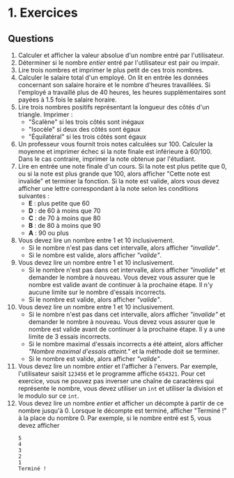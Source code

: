 # 1. Exercices

## Questions

1. Calculer et afficher la valeur absolue d'un nombre entré par l'utilisateur.
2. Déterminer si le nombre _entier_ entré par l'utilisateur est pair ou impair.
3. Lire trois nombres et imprimer le plus petit de ces trois nombres.
4. Calculer le salaire total d'un employé. On lit en entrée les données concernant son salaire horaire et le nombre
   d'heures travaillées. Si l'employé a travaillé plus de 40 heures, les heures supplémentaires sont
   payées à 1.5 fois le salaire horaire.
5. Lire trois nombres positifs représentant la longueur des côtés d'un triangle. Imprimer :
    - "Scalène" si les trois côtés sont inégaux
    - "Isocèle" si deux des côtés sont égaux
    - "Équilatéral" si les trois côtés sont égaux
6. Un professeur vous fournit trois notes calculées sur 100. Calculer la moyenne et imprimer échec si la note finale est
   inférieure à 60/100. Dans le cas contraire, imprimer la note obtenue par l'étudiant.
7. Lire en entrée une note finale d'un cours. Si la note est plus petite que 0, ou si la note est plus grande que 100,
   alors afficher "Cette note est invalide" et terminer la fonction. Si la note est valide, alors vous devez afficher
   une lettre correspondant à la note selon les conditions suivantes :
    - **E** : plus petite que 60
    - **D** : de 60 à moins que 70
    - **C** : de 70 à moins que 80
    - **B** : de 80 à moins que 90
    - **A** : 90 ou plus
8. Vous devez lire un nombre entre 1 et 10 inclusivement.
    - Si le nombre n'est pas dans cet intervalle, alors afficher *"invalide"*.
    - Si le nombre est valide, alors afficher *"valide"*.
9. Vous devez lire un nombre entre 1 et 10 inclusivement.
    - Si le nombre n'est pas dans cet intervalle, alors afficher *"invalide"* et demander le nombre à nouveau. Vous
      devez vous assurer que le nombre est valide avant de continuer à la prochaine étape. Il n'y aucune limite sur
      le nombre d'essais incorrects.
    - Si le nombre est valide, alors afficher *"valide"*.
10. Vous devez lire un nombre entre 1 et 10 inclusivement.
    - Si le nombre n'est pas dans cet intervalle, alors afficher *"invalide"* et demander le nombre à nouveau. Vous
      devez vous assurer que le nombre est valide avant de continuer à la prochaine étape. Il y a une limite de 3 essais
      incorrects.
    - Si le nombre maximal d'essais incorrects a été atteint, alors afficher *"Nombre maximal d'essais atteint."* et la
      méthode doit se terminer.
    - Si le nombre est valide, alors afficher *"valide"*.
11. Vous devez lire un nombre _entier_ et l'afficher à l'envers. Par exemple, l'utilisateur saisit `123456` et le
    programme affiche `654321`. Pour cet exercice, vous ne pouvez pas inverser une chaîne de caractères qui représente
    le nombre, vous devez utiliser un `int` et utiliser la division et le modulo sur ce `int`.
12. Vous devez lire un nombre _entier_ et afficher un décompte à partir de ce nombre jusqu'à 0. Lorsque le décompte est
    terminé, afficher "Terminé !" à la place du nombre 0. Par exemple, si le nombre entré est 5, vous devez afficher
    ````
    5
    4
    3
    2
    1
    Terminé !
    ````